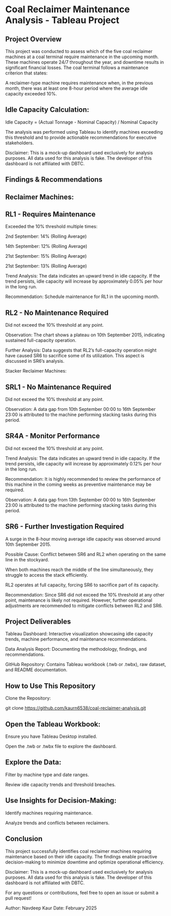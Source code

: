 # Coal Reclaimer Maintenance Analysis - Tableau Project
## Project Overview

This project was conducted to assess which of the five coal reclaimer machines at a coal terminal require maintenance in the upcoming month. These machines operate 24/7 throughout the year, and downtime results in significant financial losses. The coal terminal follows a maintenance criterion that states:

A reclaimer-type machine requires maintenance when, in the previous month, there was at least one 8-hour period where the average idle capacity exceeded 10%.

## Idle Capacity Calculation:

Idle Capacity = (Actual Tonnage - Nominal Capacity) / Nominal Capacity

The analysis was performed using Tableau to identify machines exceeding this threshold and to provide actionable recommendations for executive stakeholders.

Disclaimer: This is a mock-up dashboard used exclusively for analysis purposes. All data used for this analysis is fake. The developer of this dashboard is not affiliated with DBTC.

## Findings & Recommendations

## Reclaimer Machines:

## RL1 - Requires Maintenance

Exceeded the 10% threshold multiple times:

2nd September: 14% (Rolling Average)

14th September: 12% (Rolling Average)

21st September: 15% (Rolling Average)

21st September: 13% (Rolling Average)

Trend Analysis: The data indicates an upward trend in idle capacity. If the trend persists, idle capacity will increase by approximately 0.05% per hour in the long run.

Recommendation: Schedule maintenance for RL1 in the upcoming month.

## RL2 - No Maintenance Required

Did not exceed the 10% threshold at any point.

Observation: The chart shows a plateau on 10th September 2015, indicating sustained full-capacity operation.

Further Analysis: Data suggests that RL2’s full-capacity operation might have caused SR6 to sacrifice some of its utilization. This aspect is discussed in SR6’s analysis.

Stacker Reclaimer Machines:

## SRL1 - No Maintenance Required

Did not exceed the 10% threshold at any point.

Observation: A data gap from 10th September 00:00 to 16th September 23:00 is attributed to the machine performing stacking tasks during this period.

## SR4A - Monitor Performance

Did not exceed the 10% threshold at any point.

Trend Analysis: The data indicates an upward trend in idle capacity. If the trend persists, idle capacity will increase by approximately 0.12% per hour in the long run.

Recommendation: It is highly recommended to review the performance of this machine in the coming weeks as preventive maintenance may be required.

Observation: A data gap from 13th September 00:00 to 16th September 23:00 is attributed to the machine performing stacking tasks during this period.

## SR6 - Further Investigation Required

A surge in the 8-hour moving average idle capacity was observed around 10th September 2015.

Possible Cause: Conflict between SR6 and RL2 when operating on the same line in the stockyard.

When both machines reach the middle of the line simultaneously, they struggle to access the stack efficiently.

RL2 operates at full capacity, forcing SR6 to sacrifice part of its capacity.

Recommendation: Since SR6 did not exceed the 10% threshold at any other point, maintenance is likely not required. However, further operational adjustments are recommended to mitigate conflicts between RL2 and SR6.

## Project Deliverables

Tableau Dashboard: Interactive visualization showcasing idle capacity trends, machine performance, and maintenance recommendations.

Data Analysis Report: Documenting the methodology, findings, and recommendations.

GitHub Repository: Contains Tableau workbook (.twb or .twbx), raw dataset, and README documentation.

## How to Use This Repository

Clone the Repository:

git clone https://github.com/kaurn6538/coal-reclaimer-analysis.git

## Open the Tableau Workbook:

Ensure you have Tableau Desktop installed.

Open the .twb or .twbx file to explore the dashboard.

## Explore the Data:

Filter by machine type and date ranges.

Review idle capacity trends and threshold breaches.

## Use Insights for Decision-Making:

Identify machines requiring maintenance.

Analyze trends and conflicts between reclaimers.

## Conclusion

This project successfully identifies coal reclaimer machines requiring maintenance based on their idle capacity. The findings enable proactive decision-making to minimize downtime and optimize operational efficiency.

Disclaimer: This is a mock-up dashboard used exclusively for analysis purposes. All data used for this analysis is fake. The developer of this dashboard is not affiliated with DBTC.

For any questions or contributions, feel free to open an issue or submit a pull request!

Author: Navdeep Kaur
Date: February 2025

